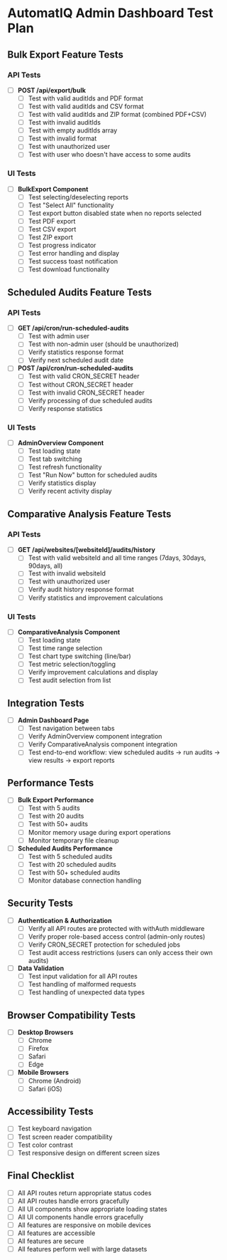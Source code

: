 # AutomatIQ Admin Dashboard Test Plan

## Bulk Export Feature Tests

### API Tests
- [ ] **POST /api/export/bulk**
  - [ ] Test with valid auditIds and PDF format
  - [ ] Test with valid auditIds and CSV format
  - [ ] Test with valid auditIds and ZIP format (combined PDF+CSV)
  - [ ] Test with invalid auditIds
  - [ ] Test with empty auditIds array
  - [ ] Test with invalid format
  - [ ] Test with unauthorized user
  - [ ] Test with user who doesn't have access to some audits

### UI Tests
- [ ] **BulkExport Component**
  - [ ] Test selecting/deselecting reports
  - [ ] Test "Select All" functionality
  - [ ] Test export button disabled state when no reports selected
  - [ ] Test PDF export
  - [ ] Test CSV export
  - [ ] Test ZIP export
  - [ ] Test progress indicator
  - [ ] Test error handling and display
  - [ ] Test success toast notification
  - [ ] Test download functionality

## Scheduled Audits Feature Tests

### API Tests
- [ ] **GET /api/cron/run-scheduled-audits**
  - [ ] Test with admin user
  - [ ] Test with non-admin user (should be unauthorized)
  - [ ] Verify statistics response format
  - [ ] Verify next scheduled audit date

- [ ] **POST /api/cron/run-scheduled-audits**
  - [ ] Test with valid CRON_SECRET header
  - [ ] Test without CRON_SECRET header
  - [ ] Test with invalid CRON_SECRET header
  - [ ] Verify processing of due scheduled audits
  - [ ] Verify response statistics

### UI Tests
- [ ] **AdminOverview Component**
  - [ ] Test loading state
  - [ ] Test tab switching
  - [ ] Test refresh functionality
  - [ ] Test "Run Now" button for scheduled audits
  - [ ] Verify statistics display
  - [ ] Verify recent activity display

## Comparative Analysis Feature Tests

### API Tests
- [ ] **GET /api/websites/[websiteId]/audits/history**
  - [ ] Test with valid websiteId and all time ranges (7days, 30days, 90days, all)
  - [ ] Test with invalid websiteId
  - [ ] Test with unauthorized user
  - [ ] Verify audit history response format
  - [ ] Verify statistics and improvement calculations

### UI Tests
- [ ] **ComparativeAnalysis Component**
  - [ ] Test loading state
  - [ ] Test time range selection
  - [ ] Test chart type switching (line/bar)
  - [ ] Test metric selection/toggling
  - [ ] Verify improvement calculations and display
  - [ ] Test audit selection from list

## Integration Tests

- [ ] **Admin Dashboard Page**
  - [ ] Test navigation between tabs
  - [ ] Verify AdminOverview component integration
  - [ ] Verify ComparativeAnalysis component integration
  - [ ] Test end-to-end workflow: view scheduled audits → run audits → view results → export reports

## Performance Tests

- [ ] **Bulk Export Performance**
  - [ ] Test with 5 audits
  - [ ] Test with 20 audits
  - [ ] Test with 50+ audits
  - [ ] Monitor memory usage during export operations
  - [ ] Monitor temporary file cleanup

- [ ] **Scheduled Audits Performance**
  - [ ] Test with 5 scheduled audits
  - [ ] Test with 20 scheduled audits
  - [ ] Test with 50+ scheduled audits
  - [ ] Monitor database connection handling

## Security Tests

- [ ] **Authentication & Authorization**
  - [ ] Verify all API routes are protected with withAuth middleware
  - [ ] Verify proper role-based access control (admin-only routes)
  - [ ] Verify CRON_SECRET protection for scheduled jobs
  - [ ] Test audit access restrictions (users can only access their own audits)

- [ ] **Data Validation**
  - [ ] Test input validation for all API routes
  - [ ] Test handling of malformed requests
  - [ ] Test handling of unexpected data types

## Browser Compatibility Tests

- [ ] **Desktop Browsers**
  - [ ] Chrome
  - [ ] Firefox
  - [ ] Safari
  - [ ] Edge

- [ ] **Mobile Browsers**
  - [ ] Chrome (Android)
  - [ ] Safari (iOS)

## Accessibility Tests

- [ ] Test keyboard navigation
- [ ] Test screen reader compatibility
- [ ] Test color contrast
- [ ] Test responsive design on different screen sizes

## Final Checklist

- [ ] All API routes return appropriate status codes
- [ ] All API routes handle errors gracefully
- [ ] All UI components show appropriate loading states
- [ ] All UI components handle errors gracefully
- [ ] All features are responsive on mobile devices
- [ ] All features are accessible
- [ ] All features are secure
- [ ] All features perform well with large datasets
